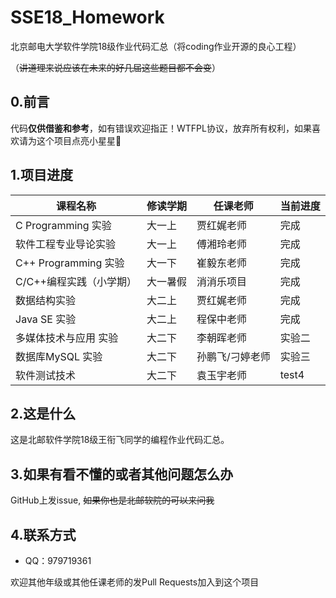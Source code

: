 # SSE18_Homework
北京邮电大学软件学院18级作业代码汇总（将coding作业开源的良心工程）

（~~讲道理来说应该在未来的好几届这些题目都不会变~~）

## 0.前言
代码**仅供借鉴和参考**，如有错误欢迎指正！WTFPL协议，放弃所有权利，如果喜欢请为这个项目点亮小星星🌟

## 1.项目进度
课程名称 | 修读学期 | 任课老师 | 当前进度
------------ | ------------- | ------------- | -------------
C Programming 实验 | 大一上 | 贾红娓老师 | 完成
软件工程专业导论实验 | 大一上 | 傅湘玲老师 | 完成
C++ Programming 实验 | 大一下 | 崔毅东老师 | 完成
C/C++编程实践（小学期）| 大一暑假 | 消消乐项目 | 完成
数据结构实验 | 大二上 | 贾红娓老师 | 完成
Java SE 实验 | 大二上 | 程保中老师 | 完成
多媒体技术与应用 实验 | 大二下 | 李朝晖老师 | 实验二
数据库MySQL 实验 | 大二下 | 孙鹏飞/刁婷老师 | 实验三
软件测试技术 | 大二下 | 袁玉宇老师 | test4

## 2.这是什么

这是北邮软件学院18级王衔飞同学的编程作业代码汇总。

## 3.如果有看不懂的或者其他问题怎么办
GitHub上发issue, ~~如果你也是北邮软院的可以来问我~~

## 4.联系方式
- QQ：979719361

欢迎其他年级或其他任课老师的发Pull Requests加入到这个项目
